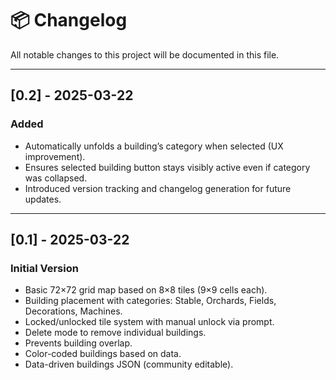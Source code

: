 # 📦 Changelog

All notable changes to this project will be documented in this file.

---

## [0.2] - 2025-03-22
### Added
- Automatically unfolds a building’s category when selected (UX improvement).
- Ensures selected building button stays visibly active even if category was collapsed.
- Introduced version tracking and changelog generation for future updates.

---

## [0.1] - 2025-03-22
### Initial Version
- Basic 72×72 grid map based on 8×8 tiles (9×9 cells each).
- Building placement with categories: Stable, Orchards, Fields, Decorations, Machines.
- Locked/unlocked tile system with manual unlock via prompt.
- Delete mode to remove individual buildings.
- Prevents building overlap.
- Color-coded buildings based on data.
- Data-driven buildings JSON (community editable).
